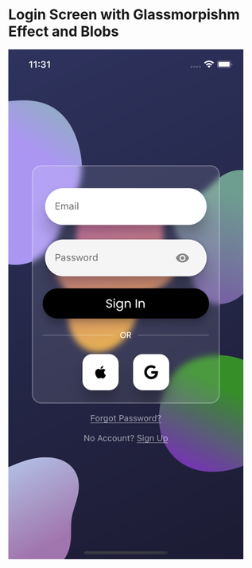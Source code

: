 # Login Screen with Glassmorpishm Effect and Blobs



![ss](https://raw.githubusercontent.com/memetsumer/LoginScreen/master/ss.png) 